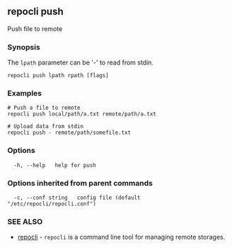 ## repocli push

Push file to remote

### Synopsis

The `lpath` parameter can be '-' to read from stdin.

```
repocli push lpath rpath [flags]
```

### Examples

```
# Push a file to remote
repocli push local/path/a.txt remote/path/a.txt

# Upload data from stdin
repocli push - remote/path/somefile.txt
```

### Options

```
  -h, --help   help for push
```

### Options inherited from parent commands

```
  -c, --conf string   config file (default "/etc/repocli/repocli.conf")
```

### SEE ALSO

* [repocli](repocli.md)	 - `repocli` is a command line tool for managing remote storages.

